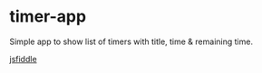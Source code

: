 # timer-app
Simple app to show list of timers with title, time & remaining time.

[jsfiddle](https://jsfiddle.net/pwfnj6cc/)
